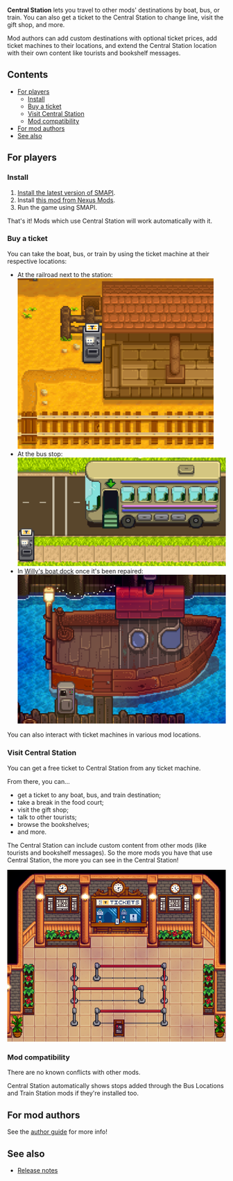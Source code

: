 ﻿**Central Station** lets you travel to other mods' destinations by boat, bus, or train. You can also get a ticket to
the Central Station to change line, visit the gift shop, and more.

Mod authors can add custom destinations with optional ticket prices, add ticket machines to their locations, and extend
the Central Station location with their own content like tourists and bookshelf messages.

## Contents
* [For players](#for-players)
  * [Install](#install)
  * [Buy a ticket](#buy-a-ticket)
  * [Visit Central Station](#visit-central-station)
  * [Mod compatibility](#mod-compatibility)
* [For mod authors](#for-mod-authors)
* [See also](#see-also)

## For players
### Install
1. [Install the latest version of SMAPI](https://smapi.io/).
2. Install [this mod from Nexus Mods](https://www.nexusmods.com/stardewvalley/mods/8000).
4. Run the game using SMAPI.

That's it! Mods which use Central Station will work automatically with it.

### Buy a ticket
You can take the boat, bus, or train by using the ticket machine at their respective locations:

* At the railroad next to the station:  
  ![](screenshots/train-station.png)
* At the bus stop:  
  ![](screenshots/bus-stop.png)
* In [Willy's boat dock](https://stardewvalleywiki.com/Fish_Shop#Willy.27s_Boat) once it's been repaired:  
  ![](screenshots/boat-dock.png)

You can also interact with ticket machines in various mod locations.

### Visit Central Station
You can get a free ticket to Central Station from any ticket machine.

From there, you can...
- get a ticket to any boat, bus, and train destination;
- take a break in the food court;
- visit the gift shop;
- talk to other tourists;
- browse the bookshelves;
- and more.

The Central Station can include custom content from other mods (like tourists and bookshelf messages). So the more mods
you have that use Central Station, the more you can see in the Central Station!

![](screenshots/central-station.png)

### Mod compatibility
There are no known conflicts with other mods.

Central Station automatically shows stops added through the Bus Locations and Train Station mods if they're installed
too.

## For mod authors
See the [author guide](author-guide.md) for more info!

## See also
* [Release notes](release-notes.md)
